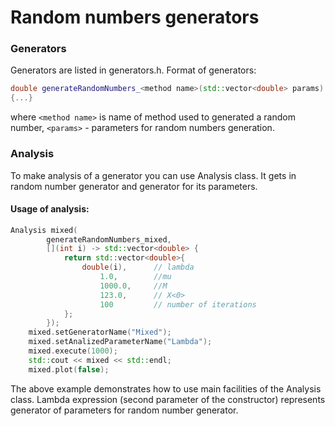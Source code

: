 # Random numbers generators

### Generators

Generators are listed in generators.h.
Format of generators:

```cpp
double generateRandomNumbers_<method name>(std::vector<double> params)
{...}
```

where `<method name>` is name of method used to generated a
random number, `<params>` - parameters for random numbers
generation.

### Analysis

To make analysis of a generator you
can use Analysis class. It gets in
random number generator and generator
for its parameters.

#### Usage of analysis:

```c++
Analysis mixed(
		generateRandomNumbers_mixed,
		[](int i) -> std::vector<double> {
			return std::vector<double>{
				double(i),      // lambda
					1.0,	    //mu
					1000.0,	    //M
					123.0,	    // X<0>
					100		    // number of iterations
			};
		});
	mixed.setGeneratorName("Mixed");
	mixed.setAnalizedParameterName("Lambda");
	mixed.execute(1000);
	std::cout << mixed << std::endl;
	mixed.plot(false);
```

The above example demonstrates how to use main
facilities of the Analysis class. Lambda expression
(second parameter of the constructor) represents
generator of parameters for random number generator.
